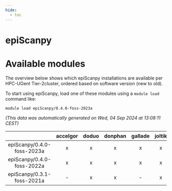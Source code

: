 ```yaml
---
hide:
  - toc
---
```


epiScanpy
=========

# Available modules


The overview below shows which epiScanpy installations are available per HPC-UGent Tier-2cluster, ordered based on software version (new to old).

To start using epiScanpy, load one of these modules using a `module load` command like:

```shell
module load epiScanpy/0.4.0-foss-2023a
```

*(This data was automatically generated on Wed, 04 Sep 2024 at 13:08:11 CEST)*  

| |accelgor|doduo|donphan|gallade|joltik|shinx|skitty|
| :---: | :---: | :---: | :---: | :---: | :---: | :---: | :---: |
|epiScanpy/0.4.0-foss-2023a|x|x|x|x|x|x|x|
|epiScanpy/0.4.0-foss-2022a|x|x|x|x|x|-|x|
|epiScanpy/0.3.1-foss-2021a|-|x|x|-|x|-|x|
